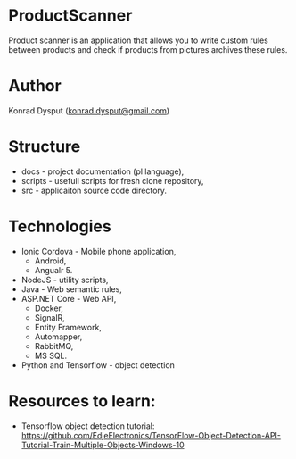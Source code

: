 # ProductScanner
Product scanner is an application that allows you to write custom rules between products and check if products from pictures archives these rules.

# Author
Konrad Dysput (konrad.dysput@gmail.com)

# Structure
* docs - project documentation (pl language),
* scripts - usefull scripts for fresh clone repository,
* src - applicaiton source code directory.

# Technologies
* Ionic Cordova - Mobile phone application,
     - Android,
     - Angualr 5.
* NodeJS - utility scripts,
* Java - Web semantic rules,
* ASP.NET Core - Web API,
     - Docker,
     - SignalR,
     - Entity Framework,
     - Automapper,
     - RabbitMQ,
     - MS SQL.
* Python and Tensorflow - object detection

# Resources to learn:
* Tensorflow object detection tutorial: 
 https://github.com/EdjeElectronics/TensorFlow-Object-Detection-API-Tutorial-Train-Multiple-Objects-Windows-10

